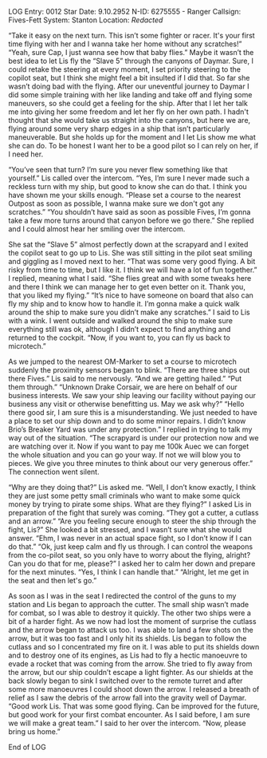 LOG Entry: 0012
Star Date: 9.10.2952
N-ID: 6275555 - Ranger
Callsign: Fives-Fett
System: Stanton
Location: _Redacted_

“Take it easy on the next turn. This isn’t some fighter or racer. It's your first time flying with her and I wanna take her home without any scratches!” “Yeah, sure Cap, I just wanna see how that baby flies.” 
Maybe it wasn’t the best idea to let Lis fly the “Slave 5” through the canyons of Daymar. Sure, I could retake the steering at every moment, I set priority steering to the copilot seat, but I think she might feel a bit insulted if I did that. So far she wasn’t doing bad with the flying. After our uneventful journey to Daymar I did some simple training with her like landing and take off and flying some maneuvers, so she could get a feeling for the ship. After that I let her talk me into giving her some freedom and let her fly on her own path. I hadn't thought that she would take us straight into the canyons, but here we are, flying around some very sharp edges in a ship that isn’t particularly maneuverable. But she holds up for the moment and I let Lis show me what she can do. To be honest I want her to be a good pilot so I can rely on her, if I need her. 

“You’ve seen that turn? I’m sure you never flew something like that yourself.” Lis called over the intercom. “Yes, I’m sure I never made such a reckless turn with my ship, but good to know she can do that. I think you have shown me your skills enough. 
“Please set a course to the nearest Outpost as soon as possible, I wanna make sure we don't got any scratches.” “You shouldn’t have said as soon as possible Fives, I’m gonna take a few more turns around that canyon before we go there.” She replied and I could almost hear her smiling over the intercom. 


She sat the “Slave 5” almost perfectly down at the scrapyard and I exited the copilot seat to go up to Lis. She was still sitting in the pilot seat smiling and giggling as I moved next to her. “That was some very good flying. A bit risky from time to time, but I like it. I think we will have a lot of fun together.” I replied, meaning what I said. 
“She flies great and with some tweaks here and there I think we can manage her to get even better on it. Thank you, that you liked my flying.” “It’s nice to have someone on board that also can fly my ship and to know how to handle it. I’m gonna make a quick walk around the ship to make sure you didn’t make any scratches.” I said to Lis with a wink.
I went outside and walked around the ship to make sure everything still was ok, although I didn’t expect to find anything and returned to the cockpit. “Now, if you want to, you can fly us back to microtech.” 

As we jumped to the nearest OM-Marker to set a course to microtech suddenly the proximity sensors began to blink. “There are three ships out there Fives.” Lis said to me nervously. “And we are getting hailed.” “Put them through.” 
“Unknown Drake Corsair, we are here on behalf of our business interests. We saw your ship leaving our facility without paying our business any visit or otherwise benefitting us. May we ask why?” 
“Hello there good sir, I am sure this is a misunderstanding. We just needed to have a place to set our ship down and to do some minor repairs. I didn’t know Brio’s Breaker Yard was under any protection.” I replied in trying to talk my way out of the situation. 
“The scrapyard is under our protection now and we are watching over it. Now if you want to pay me 100k Auec we can forget the whole situation and you can go your way. If not we will blow you to pieces. We give you three minutes to think about our very generous offer.” The connection went silent.

“Why are they doing that?” Lis asked me. “Well, I don’t know exactly, I think they are just some petty small criminals who want to make some quick money by trying to pirate some ships. What are they flying?” I asked Lis in preparation of the fight that surely was coming. 
“They got a cutter, a cutlass and an arrow.” “Are you feeling secure enough to steer the ship through the fight, Lis?” She looked a bit stressed, and I wasn’t sure what she would answer. “Ehm, I was never in an actual space fight, so I don’t know if I can do that.” 
“Ok, just keep calm and fly us through. I can control the weapons from the co-pilot seat, so you only have to worry about the flying, alright? Can you do that for me, please?” I asked her to calm her down and prepare for the next minutes. “Yes, I think I can handle that.” “Alright, let me get in the seat and then let's go.”

As soon as I was in the seat I redirected the control of the guns to my station and Lis began to approach the cutter. The small ship wasn’t made for combat, so I was able to destroy it quickly. 
The other two ships were a bit of a harder fight. As we now had lost the moment of surprise the cutlass and the arrow began to attack us too. I was able to land a few shots on the arrow, but it was too fast and I only hit its shields. Lis began to follow the cutlass and so I concentrated my fire on it. 
I was able to put its shields down and to destroy one of its engines, as Lis had to fly a hectic manoeuvre to evade a rocket that was coming from the arrow. She tried to fly away from the arrow, but our ship couldn’t escape a light fighter. 
As our shields at the back slowly began to sink I switched over to the remote turret and after some more manoeuvres I could shoot down the arrow. 
I released a breath of relief as I saw the debris of the arrow fall into the gravity well of Daymar. “Good work Lis. That was some good flying. Can be improved for the future, but good work for your first combat encounter. As I said before, I am sure we will make a great team.” I said to her over the intercom. “Now, please bring us home.”

End of LOG

